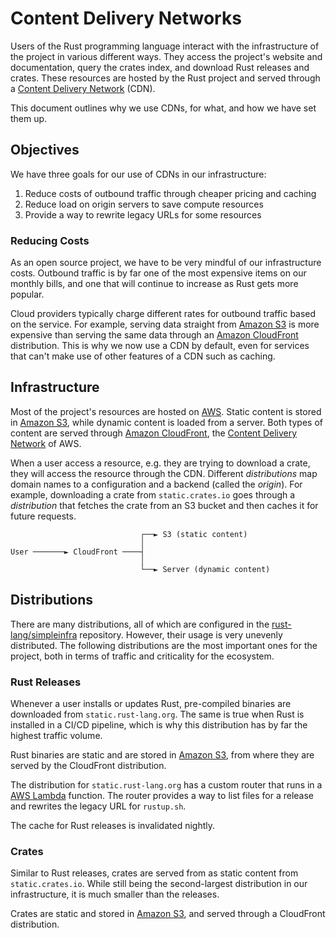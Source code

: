 # Content Delivery Networks

Users of the Rust programming language interact with the infrastructure of the
project in various different ways. They access the project's website and
documentation, query the crates index, and download Rust releases and crates.
These resources are hosted by the Rust project and served through a [Content
Delivery Network] (CDN).

This document outlines why we use CDNs, for what, and how we have set them up.

## Objectives

We have three goals for our use of CDNs in our infrastructure:

1. Reduce costs of outbound traffic through cheaper pricing and caching
2. Reduce load on origin servers to save compute resources
3. Provide a way to rewrite legacy URLs for some resources

### Reducing Costs

As an open source project, we have to be very mindful of our infrastructure
costs. Outbound traffic is by far one of the most expensive items on our monthly
bills, and one that will continue to increase as Rust gets more popular.

Cloud providers typically charge different rates for outbound traffic based on
the service. For example, serving data straight from [Amazon S3] is more
expensive than serving the same data through an [Amazon CloudFront]
distribution. This is why we now use a CDN by default, even for services that
can't make use of other features of a CDN such as caching.

## Infrastructure

Most of the project's resources are hosted on [AWS]. Static content is stored in
[Amazon S3], while dynamic content is loaded from a server. Both types of
content are served through [Amazon CloudFront], the [Content Delivery Network]
of AWS.

When a user access a resource, e.g. they are trying to download a crate, they
will access the resource through the CDN. Different _distributions_ map domain
names to a configuration and a backend (called the _origin_). For example,
downloading a crate from `static.crates.io` goes through a _distribution_ that
fetches the crate from an S3 bucket and then caches it for future requests.

```text
                             ┌──► S3 (static content)
                             │
User ───────► CloudFront ────┤
                             │
                             └──► Server (dynamic content)
```

## Distributions

There are many distributions, all of which are configured in the
[rust-lang/simpleinfra] repository. However, their usage is very unevenly
distributed. The following distributions are the most important ones for the
project, both in terms of traffic and criticality for the ecosystem.

### Rust Releases

Whenever a user installs or updates Rust, pre-compiled binaries are downloaded
from `static.rust-lang.org`. The same is true when Rust is installed in a CI/CD
pipeline, which is why this distribution has by far the highest traffic volume.

Rust binaries are static and are stored in [Amazon S3], from where they are
served by the CloudFront distribution.

The distribution for `static.rust-lang.org` has a custom router that runs in a
[AWS Lambda] function. The router provides a way to list files for a release and
rewrites the legacy URL for `rustup.sh`.

The cache for Rust releases is invalidated nightly.

### Crates

Similar to Rust releases, crates are served from as static content from
`static.crates.io`. While still being the second-largest distribution in our
infrastructure, it is much smaller than the releases.

Crates are static and stored in [Amazon S3], and served through a CloudFront
distribution.

[amazon cloudfront]: https://aws.amazon.com/cloudfront/
[amazon s3]: https://aws.amazon.com/s3/
[aws]: https://aws.amazon.com/
[aws lambda]: https://aws.amazon.com/lambda/
[content delivery network]: https://en.wikipedia.org/wiki/Content_delivery_network
[rust-lang/simpleinfra]: https://github.com/rust-lang/simpleinfra